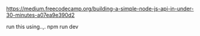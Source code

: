 https://medium.freecodecamp.org/building-a-simple-node-js-api-in-under-30-minutes-a07ea9e390d2

run this using..,.
npm run dev
